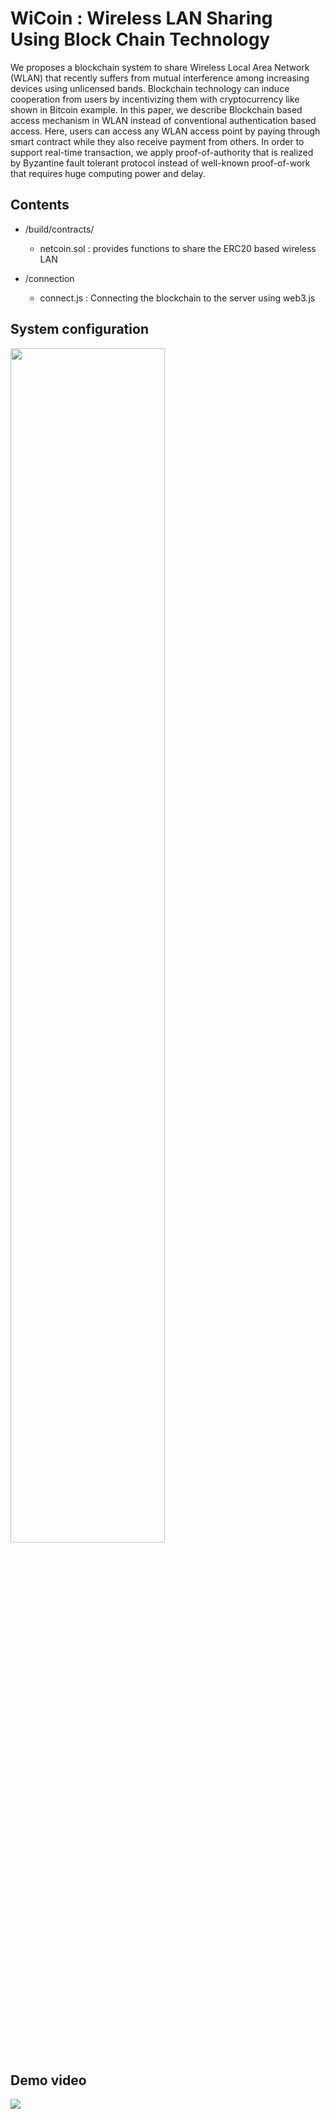 # WiCoin : Wireless LAN Sharing Using Block Chain Technology


We proposes a blockchain system to share Wireless Local Area Network (WLAN) that recently suffers from mutual interference among increasing devices using unlicensed bands. Blockchain technology can induce cooperation from users by incentivizing them with cryptocurrency like shown in Bitcoin example. In this paper, we describe Blockchain based access mechanism in WLAN instead of conventional authentication based access. Here, users can access any WLAN access point by paying through smart contract while they also receive payment from others. In order to support real-time transaction, we apply proof-of-authority that is realized by Byzantine fault tolerant protocol instead of well-known proof-of-work that requires huge computing power and delay.
  

## Contents 
- /build/contracts/ 
  - netcoin.sol : provides functions to share the ERC20 based wireless LAN

- /connection
  - connect.js : Connecting the blockchain to the server using web3.js

## System configuration

<img src="https://user-images.githubusercontent.com/73271891/154786485-dbe02abb-f89d-4580-af1a-ffe0398b3aca.png" width="70%">


## Demo video

<img src="https://user-images.githubusercontent.com/73271891/154786975-2f314bdf-3181-4877-ae1f-353d72755b53.gif">

